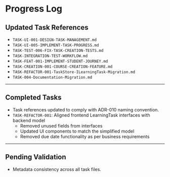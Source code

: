 # Progress Log

## Updated Task References

- `TASK-UI-001-DESIGN-TASK-MANAGEMENT.md`
- `TASK-UI-005-IMPLEMENT-TASK-PROGRESS.md`
- `TASK-TEST-006-FIX-TASK-CREATION-TESTS.md`
- `TASK-INTEGRATION-TEST-WORKFLOW.md`
- `TASK-FEAT-001-IMPLEMENT-STUDENT-JOURNEY.md`
- `TASK-CREATION-001-COURSE-CREATION-FEATURE.md`
- `TASK-REFACTOR-001-TaskStore-ILearningTask-Migration.md`
- `TASK-004-Documentation-Migration.md`

---

## Completed Tasks

- Task references updated to comply with ADR-010 naming convention.
- `TASK-REFACTOR-001`: Aligned frontend LearningTask interfaces with backend model
  - Removed unused fields from interfaces
  - Updated UI components to match the simplified model
  - Removed due date functionality as per business requirements

---

## Pending Validation

- Metadata consistency across all task files.
